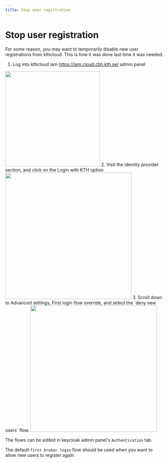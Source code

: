 ```yaml
---
title: Stop user registration
---
```


# Stop user registration 

For some reason, you may want to temporarily disable new user registrations from kthcloud. This is how it was done last time it was needed.

1. Log into kthcloud iam https://iam.cloud.cbh.kth.se/ admin panel
<img src="../../images/cbhcloud-realm.png" height="300px">
2. Visit the identity provider section, and click on the Login with KTH option
<img src="../../images/idp-kth.png" height="400px">
3. Scroll down to Advanced settings, First login flow override, and select the `deny new users` flow.
<img src="../../images/idp-flow.png" height="400px">

The flows can be edited in keycloak admin panel's `Authentication` tab.

The default `first broker login` flow should be used when you want to allow new users to register again.

